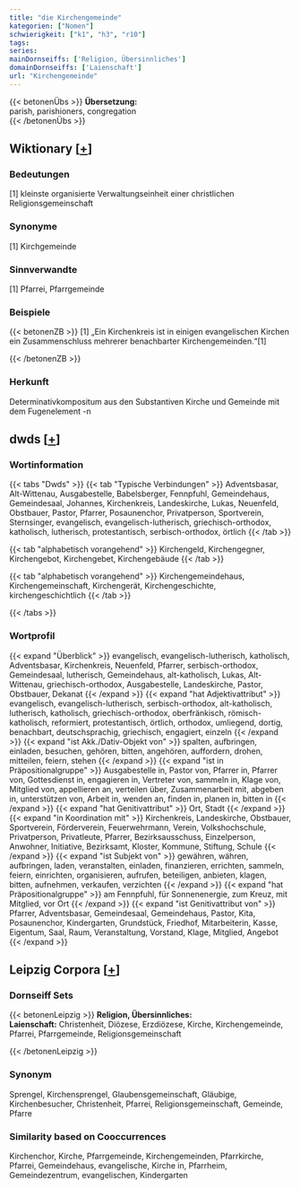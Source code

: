 ```yaml
---
title: "die Kirchengemeinde"
kategorien: ["Nomen"]
schwierigkeit: ["k1", "h3", "r10"]
tags:
series:
mainDornseiffs: ['Religion, Übersinnliches']
domainDornseiffs: ['Laienschaft']
url: "Kirchengemeinde"
---
```


{{< betonenÜbs >}}
**Übersetzung:**  
parish, parishioners, congregation  
{{< /betonenÜbs >}}

## Wiktionary [[+](https://de.wiktionary.org/wiki/Kirchengemeinde)]

### Bedeutungen
[1] kleinste organisierte Verwaltungseinheit einer christlichen Religionsgemeinschaft  

### Synonyme
[1] Kirchgemeinde  

### Sinnverwandte
[1] Pfarrei, Pfarrgemeinde  

### Beispiele
{{< betonenZB >}}
[1] „Ein Kirchenkreis ist in einigen evangelischen Kirchen ein Zusammenschluss mehrerer benachbarter Kirchengemeinden.“[1]  

{{< /betonenZB >}}
### Herkunft
Determinativkompositum aus den Substantiven Kirche und Gemeinde mit dem Fugenelement -n  



## dwds [[+](https://www.dwds.de/wb/Kirchengemeinde)]

### Wortinformation
{{< tabs "Dwds" >}}
{{< tab "Typische Verbindungen" >}}
Adventsbasar, Alt-Wittenau, Ausgabestelle, Babelsberger, Fennpfuhl, Gemeindehaus, Gemeindesaal, Johannes, Kirchenkreis, Landeskirche, Lukas, Neuenfeld, Obstbauer, Pastor, Pfarrer, Posaunenchor, Privatperson, Sportverein, Sternsinger, evangelisch, evangelisch-lutherisch, griechisch-orthodox, katholisch, lutherisch, protestantisch, serbisch-orthodox, örtlich
{{< /tab >}}

{{< tab "alphabetisch vorangehend" >}}
Kirchengeld, Kirchengegner, Kirchengebot, Kirchengebet, Kirchengebäude
{{< /tab >}}

{{< tab "alphabetisch vorangehend" >}}
Kirchengemeindehaus, Kirchengemeinschaft, Kirchengerät, Kirchengeschichte, kirchengeschichtlich
{{< /tab >}}

{{< /tabs >}}

### Wortprofil
{{< expand "Überblick" >}} evangelisch, evangelisch-lutherisch, katholisch, Adventsbasar, Kirchenkreis, Neuenfeld, Pfarrer, serbisch-orthodox, Gemeindesaal, lutherisch, Gemeindehaus, alt-katholisch, Lukas, Alt-Wittenau, griechisch-orthodox, Ausgabestelle, Landeskirche, Pastor, Obstbauer, Dekanat {{< /expand >}}
{{< expand "hat Adjektivattribut" >}} evangelisch, evangelisch-lutherisch, serbisch-orthodox, alt-katholisch, lutherisch, katholisch, griechisch-orthodox, oberfränkisch, römisch-katholisch, reformiert, protestantisch, örtlich, orthodox, umliegend, dortig, benachbart, deutschsprachig, griechisch, engagiert, einzeln {{< /expand >}}
{{< expand "ist Akk./Dativ-Objekt von" >}} spalten, aufbringen, einladen, besuchen, gehören, bitten, angehören, auffordern, drohen, mitteilen, feiern, stehen {{< /expand >}}
{{< expand "ist in Präpositionalgruppe" >}} Ausgabestelle in, Pastor von, Pfarrer in, Pfarrer von, Gottesdienst in, engagieren in, Vertreter von, sammeln in, Klage von, Mitglied von, appellieren an, verteilen über, Zusammenarbeit mit, abgeben in, unterstützen von, Arbeit in, wenden an, finden in, planen in, bitten in {{< /expand >}}
{{< expand "hat Genitivattribut" >}} Ort, Stadt {{< /expand >}}
{{< expand "in Koordination mit" >}} Kirchenkreis, Landeskirche, Obstbauer, Sportverein, Förderverein, Feuerwehrmann, Verein, Volkshochschule, Privatperson, Privatleute, Pfarrer, Bezirksausschuss, Einzelperson, Anwohner, Initiative, Bezirksamt, Kloster, Kommune, Stiftung, Schule {{< /expand >}}
{{< expand "ist Subjekt von" >}} gewähren, währen, aufbringen, laden, veranstalten, einladen, finanzieren, errichten, sammeln, feiern, einrichten, organisieren, aufrufen, beteiligen, anbieten, klagen, bitten, aufnehmen, verkaufen, verzichten {{< /expand >}}
{{< expand "hat Präpositionalgruppe" >}} am Fennpfuhl, für Sonnenenergie, zum Kreuz, mit Mitglied, vor Ort {{< /expand >}}
{{< expand "ist Genitivattribut von" >}} Pfarrer, Adventsbasar, Gemeindesaal, Gemeindehaus, Pastor, Kita, Posaunenchor, Kindergarten, Grundstück, Friedhof, Mitarbeiterin, Kasse, Eigentum, Saal, Raum, Veranstaltung, Vorstand, Klage, Mitglied, Angebot {{< /expand >}}

## Leipzig Corpora [[+](https://corpora.uni-leipzig.de/en/res?word=Kirchengemeinde&corpusId=deu_newscrawl-public_2018)]

### Dornseiff Sets
{{< betonenLeipzig >}}
**Religion, Übersinnliches:**  
**Laienschaft:** Christenheit, Diözese, Erzdiözese, Kirche, Kirchengemeinde, Pfarrei, Pfarrgemeinde, Religionsgemeinschaft  

{{< /betonenLeipzig >}}

### Synonym
Sprengel, Kirchensprengel, Glaubensgemeinschaft, Gläubige, Kirchenbesucher, Christenheit, Pfarrei, Religionsgemeinschaft, Gemeinde, Pfarre


### Similarity based on Cooccurrences
Kirchenchor, Kirche, Pfarrgemeinde, Kirchengemeinden, Pfarrkirche, Pfarrei, Gemeindehaus, evangelische, Kirche in, Pfarrheim, Gemeindezentrum, evangelischen, Kindergarten

